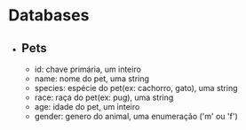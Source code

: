 # Databases

- ## Pets
  - id: chave primária, um inteiro
  - name: nome do pet, uma string
  - species: espécie do pet(ex: cachorro, gato), uma string
  - race: raça do pet(ex: pug), uma string
  - age: idade do pet, um inteiro
  - gender: genero do animal, uma enumeração ('m' ou 'f')
